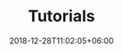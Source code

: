 ---
title: "Tutorials"
date: 2018-12-28T11:02:05+06:00
icon: "ti-book"
description: "Tutorials section description goes here ..."
type : "pages"
---